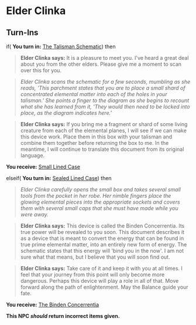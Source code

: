 # Elder Clinka
## Turn-Ins





if( **You turn in:** [The Talisman Schematic](/item/28291)) then


>**Elder Clinka says:** It is a pleasure to meet you. I've heard a great deal about you from the other elders. Please give me a moment to scan over this for you.


>*Elder Clinka scans the schematic for a few seconds, mumbling as she reads, 'This parchment states that you are to place a small shard of concentrated elemental matter into each of the holes in your talisman.' She points a finger to the diagram as she begins to recount what she has learned from it, 'They would then need to be locked into place, as the diagram indicates here.'*


>**Elder Clinka says:** If you bring me a fragment or shard of some living creature from each of the elemental planes, I will see if we can make this device work. Place them in this box with your talisman and combine them together before returning the box to me. In the meantime, I will continue to translate this document from its original language.


 **You receive:**  [Small Lined Case](/item/17279) 

elseif( **You turn in:** [Sealed Lined Case](/item/28297)) then


>*Elder Clinka carefully opens the small box and takes several small tools from the pocket in her robe. Her nimble fingers place the glowing elemental pieces into the appropriate sockets and covers them with several small caps that she must have made while you were away.*


>**Elder Clinka says:** This device is called the Binden Concerrentia. Its true power will be revealed to you soon. This document describes it as a device that is meant to convert the energy that can be found in true prime elemental matter, into an entirely new form of energy. The schematic states that this energy will 'bind you in the now'. I am not sure what that means, but I believe that you will soon find out.


>**Elder Clinka says:** Take care of it and keep it with you at all times. I feel that your journey from this point will only become more dangerous. Perhaps this device will play a role in all of that. Move forward along the path of enlightenment. May the Balance guide your fate.


 **You receive:**  [The Binden Concerrentia](/item/28296) 

**This NPC *should* return incorrect items given.**
